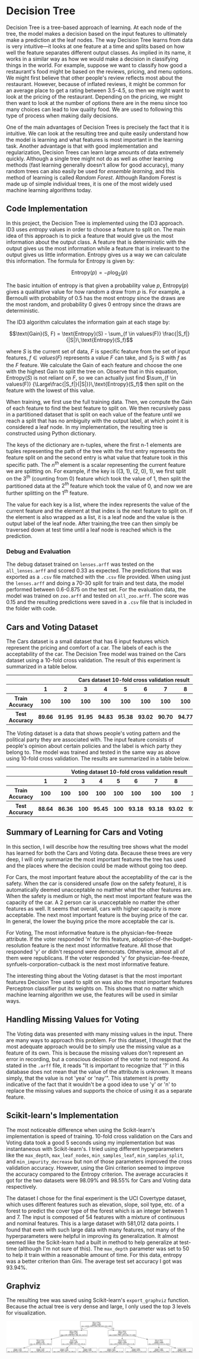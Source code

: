 # Decision Tree

Decision Tree is a tree-based approach of learning. At each node of the tree, the model makes a decision based on the input features to ultimately make a prediction at the leaf nodes. The way Decision Tree learns from data is very intuitive&mdash;it looks at one feature at a time and splits based on how well the feature separates different output classes. As implied in its name, it works in a similar way as how we would make a decision in classifying things in the world. For example, suppose we want to classify how good a restaurant's food might be based on the reviews, pricing, and menu options. We might first believe that other people's review reflects most about the restaurant. However, because of inflated reviews, it might be common for an average place to get a rating between 3.5-4.5, so then we might want to look at the pricing of the restaurant. Depending on the pricing, we might then want to look at the number of options there are in the menu since too many choices can lead to low quality food. We are used to following this type of process when making daily decisions.

One of the main advantages of Decision Trees is precisely the fact that it is intuitive. We can look at the resulting tree and quite easily understand how the model is learning and what features is most important in the learning task. Another advantage is that with good implementation and regularization, Decision Trees can learn large amounts of data extremely quickly. Although a single tree might not do as well as other learning methods (fast learning generally doesn't allow for good accuracy), many random trees can also easily be used for _ensemble learning_, and this method of learning is called _Random Forest_. Although Random Forest is made up of simple individual trees, it is one of the most widely used machine learning algorithms today.

## Code Implementation

In this project, the Decision Tree is implemented using the ID3 approach. ID3 uses _entropy_ values in order to choose a feature to split on. The main idea of this approach is to pick a feature that would give us the most information about the output class. A feature that is deterministic with the output gives us the most information while a feature that is irrelevant to the output gives us little information. Entropy gives us a way we can calculate this information. The formula for Entropy is given by:

$$\text{Entropy}(p) = -p \text{log}_2(p)$$

The basic intuition of entropy is that given a probability value $p$, $`\text{Entropy}(p)`$ gives a qualitative value for how random a draw from $p$ is. For example, a Bernoulli with probability of 0.5 has the most entropy since the draws are the most random, and probability 0 gives 0 entropy since the draws are deterministic. 

The ID3 algorithm calculates the information gain at each stage by:

$$\text{Gain}(S, F) = \text{Entropy}(S) - \sum_{f \in values(F)} \frac{|S_f|}{|S|}\,\text{Entropy}(S_f)$$

where $S$ is the current set of data, $F$ is specific feature from the set of input features, $f \in values(F)$ represents a value $F$ can take, and $S_f$ is $S$ with $f$ as the $F$ feature. We calculate the Gain of each feature and choose the one with the highest Gain to split the tree on. Observe that in this equation, $\text{Entropy}(S)$ is not reliant on $F$, so we can actually just find $`\sum_{f \in values(F)} {\Large\frac{|S_f|}{|S|}}\,\text{Entropy}(S_f)`$ then split on the feature with the lowest of this value.

When training, we first use the full training data. Then, we compute the Gain of each feature to find the best feature to split on. We then recursively pass in a partitioned dataset that is split on each value of the feature until we reach a split that has no ambiguity with the output label, at which point it is considered a leaf node. In my implementation, the resulting tree is constructed using Python dictionary. 

The keys of the dictionary are n-tuples, where the first n-1 elements are tuples representing the path of the tree with the first entry represents the feature split on and the second entry is what value that feature took in this specific path. The $n^{th}$ element is a scalar representing the current feature we are splitting on. For example, if the key is ((3, 1), (2, 0), 1), we first split on the $3^{th}$ (counting from 0) feature which took the value of 1, then split the partitioned data at the $2^{th}$ feature which took the value of 0, and now we are further splitting on the $1^{th}$ feature. 

The value for each key is a list, where the index represents the value of the current feature and the element at that index is the next feature to split on. If the element is also wrapped as a list, it is a leaf node and the value is the output label of the leaf node. After training,the tree can then simply be traversed down at test time until a leaf node is reached which is the prediction.

### Debug and Evaluation

The debug dataset trained on `lenses.arff` was tested on the `all_lenses.arff` and scored 0.33 as expected. The predictions that was exported as a `.csv` file matched with the `.csv` file provided. When using just the `lenses.arff` and doing a 70-30 split for train and test data, the model performed between 0.6-0.875 on the test set. For the evaluation data, the model was trained on `zoo.arff` and tested on `all_zoo.arff`. The score was 0.15 and the resulting predictions were saved in a `.csv` file that is included in the folder with code. 

## Cars and Voting Dataset

The Cars dataset is a small dataset that has 6 input features which represent the pricing and comfort of a car. The labels of each is the acceptability of the car. The Decision Tree model was trained on the Cars dataset using a 10-fold cross validation. The result of this experiment is summarized in a table below. 

<table align="center">
  <thead>
    <tr>
      <th colspan=12>Cars dataset 10-fold cross validation result</th>
    </tr>
  </thead>
  <tbody>
    <tr>
      <th></th>
      <th>1</th>
      <th>2</th>
      <th>3</th>
      <th>4</th>
      <th>5</th>
      <th>6</th>
      <th>7</th>
      <th>8</th>
      <th>9</th>
      <th>10</th>
      <th>Average</th>
    </tr>
    <tr>
      <th>Train Accuracy</th>
      <th>100</th>
      <th>100</th>
      <th>100</th>
      <th>100</th>
      <th>100</th>
      <th>100</th>
      <th>100</th>
      <th>100</th>
      <th>100</th>
      <th>100</th>
      <th>100</th>
    </tr>
    <tr>
      <th>Test Accuracy</th>
      <th>89.66</th>
      <th>91.95</th>
      <th>91.95</th>
      <th>94.83</th>
      <th>95.38</th>
      <th>93.02</th>
      <th>90.70</th>
      <th>94.77</th>
      <th>94.19</th>
      <th>91.23</th>
      <th>92.77</th>
    </tr>
  </tbody>
</table>

The Voting dataset is a data that shows people's voting pattern and the political party they are associated with. The input feature consists of people's opinion about certain policies and the label is which party they belong to. The model was trained and tested in the same way as above using 10-fold cross validation. The results are summarized in a table below.

<table align="center">
  <thead>
    <tr>
      <th colspan=12>Voting dataset 10-fold cross validation result</th>
    </tr>
  </thead>
  <tbody>
    <tr>
      <th></th>
      <th>1</th>
      <th>2</th>
      <th>3</th>
      <th>4</th>
      <th>5</th>
      <th>6</th>
      <th>7</th>
      <th>8</th>
      <th>9</th>
      <th>10</th>
      <th>Average</th>
    </tr>
    <tr>
      <th>Train Accuracy</th>
      <th>100</th>
      <th>100</th>
      <th>100</th>
      <th>100</th>
      <th>100</th>
      <th>100</th>
      <th>100</th>
      <th>100</th>
      <th>100</th>
      <th>100</th>
      <th>100</th>
    </tr>
    <tr>
      <th>Test Accuracy</th>
      <th>88.64</th>
      <th>86.36</th>
      <th>100</th>
      <th>95.45</th>
      <th>100</th>
      <th>93.18</th>
      <th>93.18</th>
      <th>93.02</th>
      <th>92.86</th>
      <th>97.62</th>
      <th>94.03</th>
    </tr>
  </tbody>
</table>

## Summary of Learning for Cars and Voting

In this section, I will describe how the resulting tree shows what the model has learned for both the Cars and Voting data. Because these trees are very deep, I will only summarize the most important features the tree has used and the places where the decision could be made without going too deep.

For Cars, the most important feature about the acceptability of the car is the safety. When the car is considered unsafe (low on the safety feature), it is automatically deemed unacceptable no matther what the other features are. When the safety is medium or high, the next most important feature was the capacity of the car. A 2 person car is unacceptable no matter the other features as well. It seems that overall, cars with higher capacity is more acceptable. The next most important feature is the buying price of the car. In general, the lower the buying price the more acceptable the car is.

For Voting, The most informative feature is the physician-fee-freeze attribute. If the voter responded 'n' for this feature, adoption-of-the-budget-resolution feature is the next most informative feature. All those that responded 'y' or didn't respond were democrats. Otherwise, almost all of them were republicans. If the voter responded 'y' for physician-fee-freeze, synfuels-corporation-cutback is the next most informative feature. 

The interesting thing about the Voting dataset is that the most important features Decision Tree used to split on was also the most important features Perceptron classifier put its weights on. This shows that no matter which machine learning algorithm we use, the features will be used in similar ways.

## Handling Missing Values for Voting

The Voting data was presented with many missing values in the input. There are many ways to approach this problem. For this dataset, I thought that the most adequate approach would be to simply use the missing value as a feature of its own. This is because the missing values don't represent an error in recording, but a conscious decision of the voter to not respond. As stated in the `.arff` file, it reads "It is important to recognize that '?' in this database does not mean that the value of the attribute is unknown.  It means simply, that the value is not 'yea' or 'nay'". This statement is pretty indicative of the fact that it wouldn't be a good idea to use 'y' or 'n' to replace the missing values and supports the choice of using it as a separate feature. 

## Scikit-learn's Implementation

The most noticeable difference when using the Scikit-learn's implementation is speed of training. 10-fold cross validation on the Cars and Voting data took a good 5 seconds using my implementation but was instantaneous with Scikit-learn's. I tried using different hyperparameters like the `max_depth`, `max_leaf_nodes`, `min_samples_leaf`, `min_samples_split`, and `min_impurity_decrease` but non of those parameters improved the cross validation accuracy. However, using the Gini criterion seemed to improve the accuracy compared to the Entropy criterion. The average accuracies it got for the two datasets were 98.09\% and 98.55\% for Cars and Voting data respectively. 

The dataset I chose for the final experiment is the UCI Covertype dataset, which uses different features such as elevation, slope, soil type, etc. of a forest to predict the cover type of the forest which is an integer between 1 and 7. The input is composed of 54 features with a mixture of continuous and nominal features. This is a large dataset with 581,012 data points. I found that even with such large data with many features, not many of the hyperparameters were helpful in improving its generalization. It almost seemed like the Scikit-learn had a built in method to help generalize at test-time (although I'm not sure of this). The `max_depth` parameter was set to 50 to help it train within a reasonable amount of time. For this data, entropy was a better criterion than Gini. The average test set accuracy I got was 93.94\%.

## Graphviz

The resulting tree was saved using Scikit-learn's `export_graphviz` function. Because the actual tree is very dense and large, I only used the top 3 levels for visualization.

<div align="center">

  <img src="graphics/tree.png">
</div>

